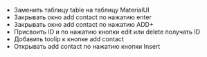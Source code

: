 -  Заменить таблицу table на таблицу MaterialUI
-  Закрывать окно add contact по нажатию enter
-  Закрывать окно add contact по нажатию ADD+
-  Присвоить ID и по нажатию кнопки edit или delete получать ID
-  Добавить toolip к кнопке add contact
-  Открывать add contact по нажатию кнопки Insert

